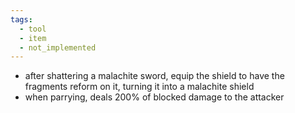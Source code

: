 ```yaml
---
tags:
  - tool
  - item
  - not_implemented
---
```

- after shattering a malachite sword, equip the shield to have the fragments reform on it, turning it into a malachite shield
- when parrying, deals 200% of blocked damage to the attacker
